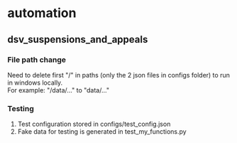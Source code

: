 # automation
## dsv_suspensions_and_appeals
### File path change
Need to delete first "/" in paths (only the 2 json files in configs folder) to run in windows locally.<br>
For example: "/data/..."
to "data/..."
### Testing
1. Test configuration stored in configs/test_config.json
2. Fake data for testing is generated in test_my_functions.py
